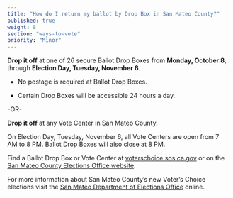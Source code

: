 ```yaml
---
title: "How do I return my ballot by Drop Box in San Mateo County?"
published: true
weight: 8
section: "ways-to-vote"
priority: "Minor"
---
```


**Drop it off** at one of 26 secure Ballot Drop Boxes from **Monday, October 8**, through **Election Day, Tuesday, November 6**.  

- No postage is required at Ballot Drop Boxes.  

- Certain Drop Boxes will be accessible 24 hours a day.        

-OR-

**Drop it off** at any Vote Center in San Mateo County.   

On Election Day, Tuesday, November 6, all Vote Centers are open from 7 AM to 8 PM. Ballot Drop Boxes will also close at 8 PM. 

Find a Ballot Drop Box or Vote Center at [voterschoice.sos.ca.gov](http://www.sos.ca.gov/elections/voters-choice-act/) or on the [San Mateo County Elections Office website](https://www.smcacre.org/sites/main/files/file-attachments/33_eng_vote_center_and_ballot_drop_box_flyer_web.pdf). 

For more information about San Mateo County’s new Voter’s Choice elections visit the [San Mateo Department of Elections Office](https://www.smcacre.org/california-voters-choice-act) online.  
